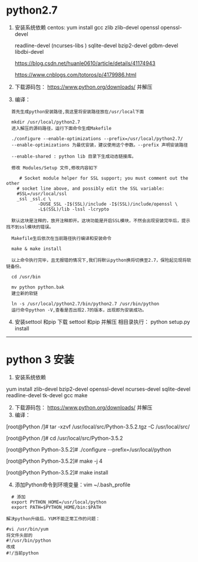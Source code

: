 # python2.7
1. 安装系统依赖
    centos:
    yum install gcc zlib zlib-devel openssl openssl-devel

    readline-devel (ncurses-libs )  sqlite-devel  bzip2-devel      gdbm-devel   libdbi-devel 
    
    <https://blog.csdn.net/huanle0610/article/details/41174943>
    
    <https://www.cnblogs.com/totoros/p/4179986.html>
    
    
    
2. 下载源码包： https://www.python.org/downloads/ 并解压

3. 编译：

```
  首先生成python安装路径,我这里将安装路径放在/usr/local下面

  mkdir /usr/local/python2.7
  进入解压的源码路径，运行下面命令生成Makefile

  ./configure --enable-optimizations --prefix=/usr/local/python2.7/
  --enable-optimizations 为最优安装，建议使用这个参数。--prefix 声明安装路径
  
  --enable-shared : python lib 目录下生成动态链接库。

  修改 Modules/Setup 文件,修改内容如下

     # Socket module helper for SSL support; you must comment out the other
    # socket line above, and possibly edit the SSL variable:
    #SSL=/usr/local/ssl
    _ssl _ssl.c \
            -DUSE_SSL -I$(SSL)/include -I$(SSL)/include/openssl \
            -L$(SSL)/lib -lssl -lcrypto

  默认这块是注释的，放开注释即开。这块功能是开启SSL模块，不然会出现安装完毕后，提示找不到ssl模块的错误。

  Makefile生后依次在当前路径执行编译和安装命令

  make & make install

  以上命令执行完毕，且无报错的情况下,我们将默认python换将切换至2.7，保险起见现将软链备份。

  cd /usr/bin

  mv python python.bak
  建立新的软链

  ln -s /usr/local/python2.7/bin/python2.7 /usr/bin/python
  运行命令python -V,查看是否出现2.7的版本，出现即为安装成功。
```

4. 安装settool 和pip
    下载 settool 和pip 并解压
    相目录执行： python setup.py install

--------------------------------------------------------------
# python 3 安装
1. 安装系统依赖

  yum install zlib-devel bzip2-devel openssl-devel ncurses-devel sqlite-devel readline-devel tk-devel gcc make

2. 下载源码包： https://www.python.org/downloads/ 并解压
3. 编译：

  [root@Python /]# tar -xzvf /usr/local/src/Python-3.5.2.tgz -C /usr/local/src/

  [root@Python /]# cd /usr/local/src/Python-3.5.2

  [root@Python Python-3.5.2]# ./configure --prefix=/usr/local/python

  [root@Python Python-3.5.2]# make -j 4

  [root@Python Python-3.5.2]# make install


4. 添加Python命令到环境变量：vim ~/.bash_profile    
```
  # 添加
  export PYTHON_HOME=/usr/local/python
  export PATH=$PYTHON_HOME/bin:$PATH
```

```
解决python升级后，YUM不能正常工作的问题：

#vi /usr/bin/yum
将文件头部的
#!/usr/bin/python
改成
#!/当前python
```
